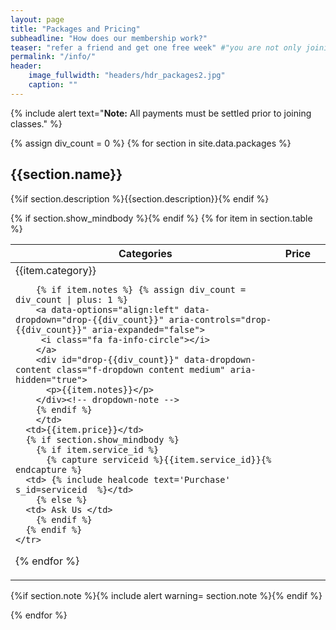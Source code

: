 ```yaml
---
layout: page
title: "Packages and Pricing"
subheadline: "How does our membership work?"
teaser: "refer a friend and get one free week" #"you are not only joining a gym, you are joining a family"
permalink: "/info/"
header:
    image_fullwidth: "headers/hdr_packages2.jpg"
    caption: ""
---
```

{% include alert text="**Note:** All payments must be settled prior to joining classes." %}

{% assign div_count = 0 %}
{% for section in site.data.packages %}
## {{section.name}}
{%if section.description %}{{section.description}}{% endif %}

<table>
  <thead><tr>
  <th id="cat">Categories</th>
  <th>Price</th>
  {% if section.show_mindbody %}<th> <i class="fa fa-shopping-cart fa-lg"></i> </th>{% endif %}
  </tr></thead>
  <tbody>
  {% for item in section.table %}
    <tr>
      <td>
        {{item.category}}

        {% if item.notes %} {% assign div_count = div_count | plus: 1 %}
        <a data-options="align:left" data-dropdown="drop-{{div_count}}" aria-controls="drop-{{div_count}}" aria-expanded="false">
         <i class="fa fa-info-circle"></i>
        </a>
        <div id="drop-{{div_count}}" data-dropdown-content class="f-dropdown content medium" aria-hidden="true">
          <p>{{item.notes}}</p>
        </div><!-- dropdown-note -->
        {% endif %}
        </td>
      <td>{{item.price}}</td>
      {% if section.show_mindbody %}
        {% if item.service_id %}
          {% capture serviceid %}{{item.service_id}}{% endcapture %}
      <td> {% include healcode text='Purchase' s_id=serviceid  %}</td>
        {% else %}
      <td> Ask Us </td>
        {% endif %}
      {% endif %}
    </tr>
  {% endfor %}
  </tbody>
</table>
{%if section.note %}{% include alert warning= section.note %}{% endif %}

{% endfor %}
